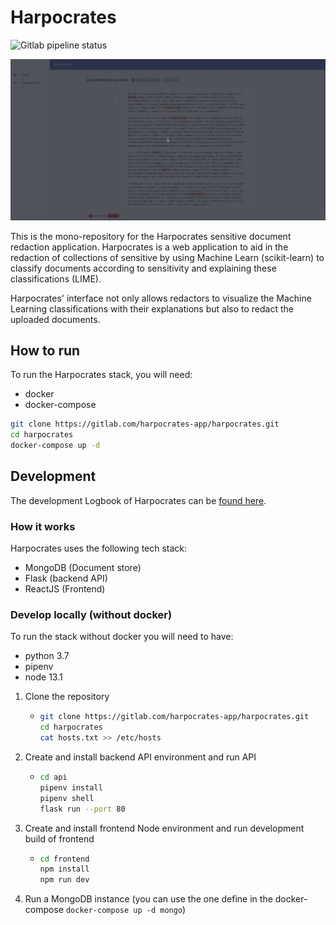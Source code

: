 # Harpocrates

![Gitlab pipeline status](https://gitlab.com/harpocrates-app/harpocrates/badges/master/pipeline.svg)

![UI demo](static/document_edit.gif)

This is the mono-repository for the Harpocrates sensitive document redaction application. Harpocrates is a web application to aid in the redaction of collections of sensitive by using Machine Learn (scikit-learn) to classify documents according to sensitivity and explaining these classifications (LIME).

Harpocrates' interface not only allows redactors to visualize the Machine Learning classifications with their explanations but also to redact the uploaded documents.

## How to run

To run the Harpocrates stack, you will need:

- docker
- docker-compose

```bash
git clone https://gitlab.com/harpocrates-app/harpocrates.git
cd harpocrates
docker-compose up -d
```

## Development

The development Logbook of Harpocrates can be [found here](https://dissertation.guillaume.desusanne.com).

### How it works

Harpocrates uses the following tech stack:

- MongoDB (Document store)
- Flask (backend API)
- ReactJS (Frontend)

### Develop locally (without docker)

To run the stack without docker you will need to have:

- python 3.7
- pipenv
- node 13.1

1. Clone the repository
   - ```bash
     git clone https://gitlab.com/harpocrates-app/harpocrates.git
     cd harpocrates
     cat hosts.txt >> /etc/hosts
     ```
2. Create and install backend API environment and run API
   - ```bash
     cd api
     pipenv install
     pipenv shell
     flask run --port 80
     ```
3. Create and install frontend Node environment and run development build of frontend
   - ```bash
     cd frontend
     npm install
     npm run dev
     ```
4. Run a MongoDB instance (you can use the one define in the docker-compose `docker-compose up -d mongo`)
